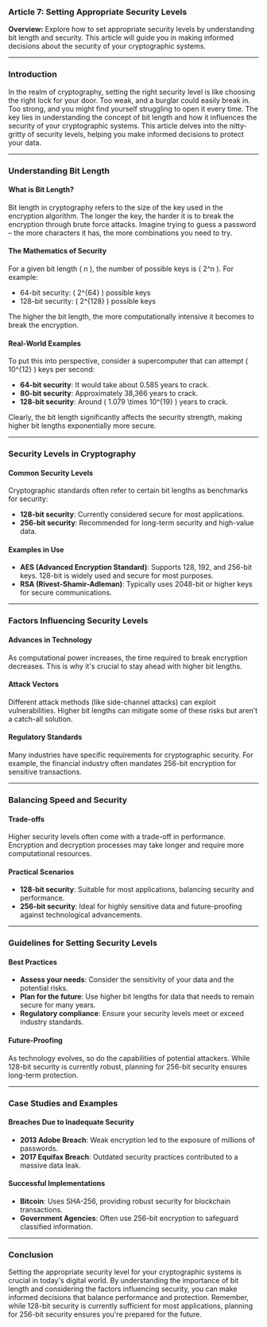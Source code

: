 ### Article 7: Setting Appropriate Security Levels

**Overview:** Explore how to set appropriate security levels by understanding bit length and security. This article will guide you in making informed decisions about the security of your cryptographic systems.

---

### Introduction

In the realm of cryptography, setting the right security level is like choosing the right lock for your door. Too weak, and a burglar could easily break in. Too strong, and you might find yourself struggling to open it every time. The key lies in understanding the concept of bit length and how it influences the security of your cryptographic systems. This article delves into the nitty-gritty of security levels, helping you make informed decisions to protect your data.

---

### Understanding Bit Length

#### What is Bit Length?
Bit length in cryptography refers to the size of the key used in the encryption algorithm. The longer the key, the harder it is to break the encryption through brute force attacks. Imagine trying to guess a password – the more characters it has, the more combinations you need to try.

#### The Mathematics of Security
For a given bit length \( n \), the number of possible keys is \( 2^n \). For example:
- 64-bit security: \( 2^{64} \) possible keys
- 128-bit security: \( 2^{128} \) possible keys

The higher the bit length, the more computationally intensive it becomes to break the encryption.

#### Real-World Examples
To put this into perspective, consider a supercomputer that can attempt \( 10^{12} \) keys per second:
- **64-bit security**: It would take about 0.585 years to crack.
- **80-bit security**: Approximately 38,366 years to crack.
- **128-bit security**: Around \( 1.079 \times 10^{19} \) years to crack.

Clearly, the bit length significantly affects the security strength, making higher bit lengths exponentially more secure.

---

### Security Levels in Cryptography

#### Common Security Levels
Cryptographic standards often refer to certain bit lengths as benchmarks for security:
- **128-bit security**: Currently considered secure for most applications.
- **256-bit security**: Recommended for long-term security and high-value data.

#### Examples in Use
- **AES (Advanced Encryption Standard)**: Supports 128, 192, and 256-bit keys. 128-bit is widely used and secure for most purposes.
- **RSA (Rivest-Shamir-Adleman)**: Typically uses 2048-bit or higher keys for secure communications.

---

### Factors Influencing Security Levels

#### Advances in Technology
As computational power increases, the time required to break encryption decreases. This is why it's crucial to stay ahead with higher bit lengths.

#### Attack Vectors
Different attack methods (like side-channel attacks) can exploit vulnerabilities. Higher bit lengths can mitigate some of these risks but aren’t a catch-all solution.

#### Regulatory Standards
Many industries have specific requirements for cryptographic security. For example, the financial industry often mandates 256-bit encryption for sensitive transactions.

---

### Balancing Speed and Security

#### Trade-offs
Higher security levels often come with a trade-off in performance. Encryption and decryption processes may take longer and require more computational resources.

#### Practical Scenarios
- **128-bit security**: Suitable for most applications, balancing security and performance.
- **256-bit security**: Ideal for highly sensitive data and future-proofing against technological advancements.

---

### Guidelines for Setting Security Levels

#### Best Practices
- **Assess your needs**: Consider the sensitivity of your data and the potential risks.
- **Plan for the future**: Use higher bit lengths for data that needs to remain secure for many years.
- **Regulatory compliance**: Ensure your security levels meet or exceed industry standards.

#### Future-Proofing
As technology evolves, so do the capabilities of potential attackers. While 128-bit security is currently robust, planning for 256-bit security ensures long-term protection.

---

### Case Studies and Examples

#### Breaches Due to Inadequate Security
- **2013 Adobe Breach**: Weak encryption led to the exposure of millions of passwords.
- **2017 Equifax Breach**: Outdated security practices contributed to a massive data leak.

#### Successful Implementations
- **Bitcoin**: Uses SHA-256, providing robust security for blockchain transactions.
- **Government Agencies**: Often use 256-bit encryption to safeguard classified information.

---

### Conclusion

Setting the appropriate security level for your cryptographic systems is crucial in today's digital world. By understanding the importance of bit length and considering the factors influencing security, you can make informed decisions that balance performance and protection. Remember, while 128-bit security is currently sufficient for most applications, planning for 256-bit security ensures you're prepared for the future.
